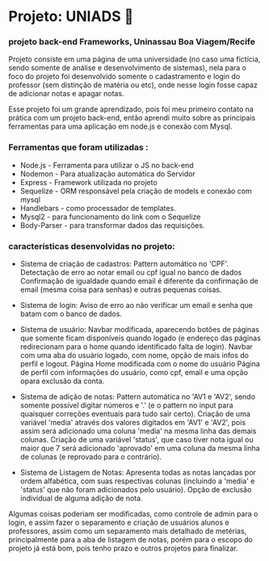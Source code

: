 # Projeto: UNIADS 🏫 
### projeto back-end Frameworks, Uninassau Boa Viagem/Recife ###
Projeto consiste em uma página de uma universidade (no caso uma fictícia, sendo somente de análise e desenvolvimento de sistemas), nela para o foco do projeto foi desenvolvido somente o cadastramento e login do
professor (sem distinção de matéria ou etc), onde nesse login fosse capaz de adicionar notas e apagar notas.

Esse projeto foi um grande aprendizado, pois foi meu primeiro contato na prática com um projeto back-end, então aprendi muito sobre as principais ferramentas para uma aplicação em node.js e conexão com Mysql.

### Ferramentas que foram utilizadas : 
* Node.js - Ferramenta para utilizar o JS no back-end
* Nodemon - Para atualização automática do Servidor
* Express - Framework utilizada no projeto
* Sequelize - ORM responsável pela criação de models e conexão com mysql
* Handlebars - como processador de templates.
* Mysql2 - para funcionamento do link com o Sequelize
* Body-Parser - para transformar dados das requisições.


### características desenvolvidas no projeto:
* Sistema de criação de cadastros:
  Pattern automático no 'CPF'.
  Detectação de erro ao notar email ou cpf igual no banco de dados
  Confirmação de igualdade quando email é diferente da confirmação de email (mesma coisa para senhas) e outras pequenas coisas.

* Sistema de login:
  Aviso de erro ao não verificar um email e senha que batam com o banco de dados.

* Sistema de usuário:
  Navbar modificada, aparecendo botões de páginas que somente ficam disponíveis quando logado (e endereço das páginas redirecionam para o home quando identificado falta de login).
  Navbar com uma aba do usuário logado, com nome, opção de mais infos do perfil e logout.
  Página Home modificada com o nome do usuário
  Página de perfil com informações do usuário, como cpf, email e uma opção opara exclusão da conta.

* Sistema de adição de notas:
  Pattern automática no 'AV1 e 'AV2', sendo somente possível digitar números e '.' (e o pattern no input para quaisquer correções eventuais para tudo sair certo).
  Criação de uma variável 'media' através dos valores digitados em 'AV1' e 'AV2', pois assim será adicionado uma coluna 'media' na mesma linha das demais colunas.
  Criação de uma variável 'status', que caso tiver nota igual ou maior que 7 será adicionado 'aprovado' em uma coluna da mesma linha de colunas (e reprovado para o contrário).

* Sistema de Listagem de Notas:
  Apresenta todas as notas lançadas por ordem alfabética, com suas respectivas colunas (incluindo a 'media' e 'status' que não foram adicionados pelo usuário).
  Opção de exclusão individual de alguma adição de nota.

Algumas coisas poderiam ser modificadas, como controle de admin para o login, e assim fazer o separamento e criação de usuários alunos e professores, assim como um separamento mais detalhado de metérias,
principalmente para a aba de listagem de notas, porém para o escopo do projeto já está bom, pois tenho prazo e outros projetos para finalizar.
